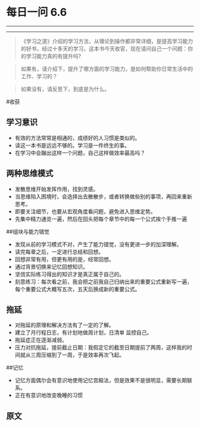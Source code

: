 # 每日一问 6.6 #

---
<!-- toc -->
---

>《学习之道》介绍的学习方法，从理论到操作都非常详细，是提高学习能力的好书，经过十多天的学习，这本书今天收官，现在请问自己一个问题：你的学习能力真的有提升吗?

>如果有，请介绍下，提升了哪方面的学习能力，是如何帮助你日常生活中的工作、学习的？

>如果没有，请反思下，到底是为什么。

#收获

## 学习意识
- 有效的方法常常是相通的，成绩好的人习惯是类似的。
- 读这一本书是远远不够的。学习是一件终生的事。
- 在学习中会蹦出这样一个问题，自己这样做效率最高吗？

## 两种思维模式
- 发散思维开始发挥作用，找到灵感。
- 当思维陷入困境时，会选择出去散散步，或者转换做些别的事项，再回来重新思考。
- 即要关注细节，也要从宏观角度看问题，避免进入思维定势。
- 先集中精力通览一遍，然后在回头把每个章节中的每一个公式挨个手推一遍

##组块与能力错觉
- 发现从前的学习模式不对，产生了能力错觉，没有更进一步的加深理解。 
- 读完每章之后，一定进行总结和回想。
- 回想非常有用，但更有用的是，经常回想。
- 通过背景切换来记忆回想知识。
- 坚信实际练习得出的知识才是真正属于自己的。
- 刻意练习：每次看之前，我会把之前我自己归纳出来的重要公式重新写一遍，每个重要公式大概写五次，五天后换成新的重要公式。

##  拖延
- 对拖延的原理和解决方法有了一定的了解。
- 建立了月行程日志，有计划地做周计划，日清单
监控自己。
- 拖延症正在逐渐减弱。
- 压力对抗拖延，提前截止日期：我假定它的截至日期提前了两周，这样我的时间就从三周压缩到了一周，于是效率再次飞起。

##记忆
- 记忆方面偶尔会有意识地使用记忆宫殿法，但是效果不是很明显，需要长期联系。
- 正在有意识地改变晚睡的习惯

## 原文







